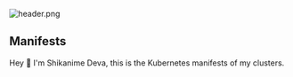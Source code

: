 <!-- markdownlint-disable first-line-heading -->

![header.png](https://raw.githubusercontent.com/shikanime/shikanime/main/assets/github-header.png)

<!-- markdownlint-enable first-line-heading -->

## Manifests

Hey 🌸 I'm Shikanime Deva, this is the Kubernetes manifests of my clusters.

